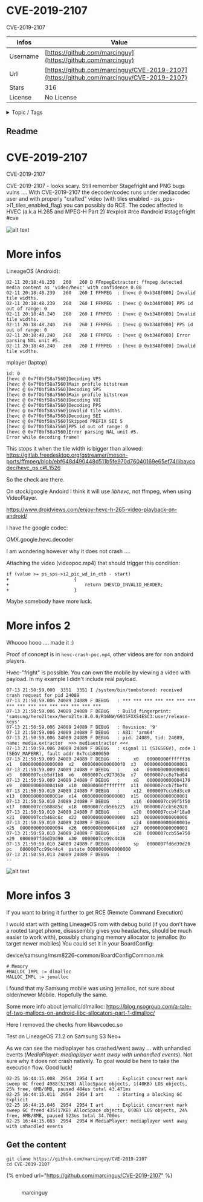 # CVE-2019-2107

CVE-2019-2107

| Infos    | Value                                                              |
| -------- | -------------------------------------------------------------------|
| Username | [https://github.com/marcinguy](https://github.com/marcinguy) |
| Url      | [https://github.com/marcinguy/CVE-2019-2107](https://github.com/marcinguy/CVE-2019-2107)                                               |
| Stars    | 316                                                          |
| License  | No License                                                        |

<details>

<summary>Topic / Tags</summary>



</details>

## Readme

# CVE-2019-2107
CVE-2019-2107

CVE-2019-2107 - looks scary. Still remember Stagefright and PNG bugs vulns .... With CVE-2019-2107 the decoder/codec runs under mediacodec user and with properly "crafted" video (with tiles enabled - ps_pps->i1_tiles_enabled_flag)  you can possibly do RCE. The codec affected is HVEC (a.k.a H.265 and MPEG-H Part 2) #exploit  #rce #android #stagefright #cve


![alt text](CVE-2019-2107.png)


# More infos

LineageOS (Android):
```
02-11 20:18:48.238   260   260 D FFmpegExtractor: ffmpeg detected media content as 'video/hevc' with confidence 0.08
02-11 20:18:48.239   260   260 I FFMPEG  : [hevc @ 0xb348f000] Invalid tile widths.
02-11 20:18:48.239   260   260 I FFMPEG  : [hevc @ 0xb348f000] PPS id out of range: 0
02-11 20:18:48.240   260   260 I FFMPEG  : [hevc @ 0xb348f000] Invalid tile widths.
02-11 20:18:48.240   260   260 I FFMPEG  : [hevc @ 0xb348f000] PPS id out of range: 0
02-11 20:18:48.240   260   260 I FFMPEG  : [hevc @ 0xb348f000] Error parsing NAL unit #5.
02-11 20:18:48.240   260   260 I FFMPEG  : [hevc @ 0xb348f000] Invalid tile widths.
```

mplayer (laptop)
```
id: 0
[hevc @ 0x7f0bf58a7560]Decoding VPS
[hevc @ 0x7f0bf58a7560]Main profile bitstream
[hevc @ 0x7f0bf58a7560]Decoding SPS
[hevc @ 0x7f0bf58a7560]Main profile bitstream
[hevc @ 0x7f0bf58a7560]Decoding VUI
[hevc @ 0x7f0bf58a7560]Decoding PPS
[hevc @ 0x7f0bf58a7560]Invalid tile widths.
[hevc @ 0x7f0bf58a7560]Decoding SEI
[hevc @ 0x7f0bf58a7560]Skipped PREFIX SEI 5
[hevc @ 0x7f0bf58a7560]PPS id out of range: 0
[hevc @ 0x7f0bf58a7560]Error parsing NAL unit #5.
Error while decoding frame!
```


This stops it when the tile width is bigger than allowed:
https://gitlab.freedesktop.org/gstreamer/meson-ports/ffmpeg/blob/ebf648d490448d511b5fe970d76040169e65ef74/libavcodec/hevc_ps.c#L1526

So the check are there.

On stock/google Andoird I think it will use *libhevc*, not ffmpeg, when using VideoPlayer.

https://www.droidviews.com/enjoy-hevc-h-265-video-playback-on-android/

I have the google codec:

OMX.google.hevc.decoder

I am wondering however why it does not crash ....

Attaching the video (videopoc.mp4) that should trigger this condition:

```
if (value >= ps_sps->i2_pic_wd_in_ctb - start)
+                        {
+                            return IHEVCD_INVALID_HEADER;
+                        }
```
Maybe somebody have more luck.

# More infos 2

Whoooo hooo .... made it :)

Proof of concept is in `hevc-crash-poc.mp4`, other videos are for non andoird players.

Hvec-"fright" is possible. You can own the mobile by viewing a video with payload. In my example I didn't include real payload.


```
07-13 21:50:59.000  3351  3351 I /system/bin/tombstoned: received crash request for pid 24089
07-13 21:50:59.006 24089 24089 F DEBUG   : *** *** *** *** *** *** *** *** *** *** *** *** *** *** *** ***
07-13 21:50:59.006 24089 24089 F DEBUG   : Build fingerprint: 'samsung/hero2ltexx/hero2lte:8.0.0/R16NW/G935FXXS4ESC3:user/release-keys'
07-13 21:50:59.006 24089 24089 F DEBUG   : Revision: '9'
07-13 21:50:59.006 24089 24089 F DEBUG   : ABI: 'arm64'
07-13 21:50:59.006 24089 24089 F DEBUG   : pid: 24089, tid: 24089, name: media.extractor  >>> mediaextractor <<<
07-13 21:50:59.006 24089 24089 F DEBUG   : signal 11 (SIGSEGV), code 1 (SEGV_MAPERR), fault addr 0x7ccb800050
07-13 21:50:59.009 24089 24089 F DEBUG   :     x0   00000000ffffff36  x1   0000000000000000  x2   00000000000000f0  x3   0000000000000001
07-13 21:50:59.009 24089 24089 F DEBUG   :     x4   0000000000000001  x5   0000007ccb5df1b8  x6   0000007cc927363e  x7   0000007cc8e7bd04
07-13 21:50:59.009 24089 24089 F DEBUG   :     x8   0000000000004170  x9   0000000000004160  x10  00000000ffffffff  x11  0000007ccb7fbef0
07-13 21:50:59.010 24089 24089 F DEBUG   :     x12  0000007ccb5d3ce0  x13  000000000000001e  x14  0000000000000003  x15  0000000000000001
07-13 21:50:59.010 24089 24089 F DEBUG   :     x16  0000007cc99f5f50  x17  0000007ccb88885c  x18  0000007ccb566225  x19  0000007ccb562020
07-13 21:50:59.010 24089 24089 F DEBUG   :     x20  0000007ccb4f18a0  x21  0000007ccb468c6c  x22  0000000000000000  x23  0000000000000006
07-13 21:50:59.010 24089 24089 F DEBUG   :     x24  000000000000001e  x25  0000000000000094  x26  0000000000004160  x27  0000000000000001
07-13 21:50:59.010 24089 24089 F DEBUG   :     x28  0000007ccb55e750  x29  0000007fd6d39d90  x30  0000007cc99c4438
07-13 21:50:59.010 24089 24089 F DEBUG   :     sp   0000007fd6d39d20  pc   0000007cc99c44c4  pstate 0000000080000000
07-13 21:50:59.013 24089 24089 F DEBUG   : 
--
```


![alt text](hevc-crash.png)


# More infos 3

If you want to bring it further to get RCE (Remote Command Execution)

I would start with getting LineageOS rom with debug build (if you don't have a rooted target phone, disassembly gives you headaches, should be much easier to work with), possibly changing memory allocator to jemalloc (to target newer mobiles)
You could set it in your BoardConfig:

device/samsung/msm8226-common/BoardConfigCommon.mk

```
# Memory
#MALLOC_IMPL := dlmalloc
MALLOC_IMPL := jemalloc
```



I found that my Samsung mobile was using jemalloc, not sure about older/newer Mobile. Hopefully the same.

Some more info about jemallc/dlmalloc: https://blog.nsogroup.com/a-tale-of-two-mallocs-on-android-libc-allocators-part-1-dlmalloc/



Here I removed the checks from libavcodec.so

Test on LineageOS 7.1.2 on Samsung S3 Neo+

As we can see the mediaplayer has crashed/went away ... with unhandled events (*MediaPlayer: mediaplayer went away with unhandled events*). Not sure why it does not crash natively. To goal would be here to take the execution flow. Good luck!


```
02-25 16:44:15.008  2954  2954 I art     : Explicit concurrent mark sweep GC freed 4988(521KB) AllocSpace objects, 1(40KB) LOS objects, 25% free, 6MB/8MB, paused 484us total 43.471ms
02-25 16:44:15.011  2954  2954 I art     : Starting a blocking GC Explicit
02-25 16:44:15.046  2954  2954 I art     : Explicit concurrent mark sweep GC freed 435(17KB) AllocSpace objects, 0(0B) LOS objects, 24% free, 6MB/8MB, paused 523us total 34.700ms
02-25 16:44:15.083  2954  2954 W MediaPlayer: mediaplayer went away with unhandled events
```



## Get the content

```
git clone https://github.com/marcinguy/CVE-2019-2107
cd CVE-2019-2107
```

{% embed url="https://github.com/marcinguy/CVE-2019-2107" %}

<figure><img src="https://avatars.githubusercontent.com/u/20355405?v=4" alt=""><figcaption><p>marcinguy</p></figcaption></figure>

